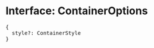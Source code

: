 # Interface: ContainerOptions

<pre>
{
  style?: <Ref to="./container-style">ContainerStyle</Ref>
}
</pre>

<script setup>
import Ref from '../../../../../components/api/Ref.vue';
</script>
